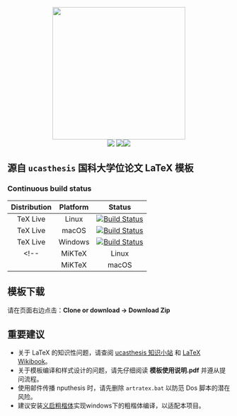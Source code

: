 <p align="center">
  <img src="https://github.com/e71828/nputhesis/blob/master/Img/textlogoblue.png" width="300px"><br/>
  <img src="https://img.shields.io/github/languages/code-size/e71828/nputhesis?color=orange"> <img src=https://img.shields.io/github/repo-size/e71828/nputhesis?color=red"><img src="https://img.shields.io/github/license/e71828/nputhesis?color=g&label=License">
 </p>
 
## 源自 `ucasthesis` 国科大学位论文 LaTeX 模板

### Continuous build status

| Distribution | Platform | Status |
| :----------: | :------: | :----: |
| TeX Live     | Linux    | [![Build Status][1.1]][travis]   |
| TeX Live     | macOS    | [![Build Status][1.2]][travis]   |
| TeX Live     | Windows  | [![Build Status][2.1]][appveyor] |
<!--| MiKTeX       | Linux    | [![Build Status][1.3]][travis]   |
    | MiKTeX       | macOS    | [![Build Status][1.4]][travis]   |-->

[1.1]: https://travis-matrix-badges.herokuapp.com/repos/e71828/nputhesis/branches/dev/1
[1.2]: https://travis-matrix-badges.herokuapp.com/repos/e71828/nputhesis/branches/dev/2
<!-- [1.3]: https://travis-matrix-badges.herokuapp.com/repos/e71828/nputhesis/branches/master/3
     [1.4]: https://travis-matrix-badges.herokuapp.com/repos/e71828/nputhesis/branches/master/4 -->
[2.1]: https://appveyor-matrix-badges.herokuapp.com/repos/e71828/nputhesis/branch/dev/1 


[travis]:   https://travis-ci.org/e71828/nputhesis
[appveyor]: https://ci.appveyor.com/project/e71828/nputhesis

## 模板下载

请在页面右边点击：**Clone or download -> Download Zip**

## 重要建议

* 关于 LaTeX 的知识性问题，请查阅 [ucasthesis 知识小站](https://github.com/mohuangrui/ucasthesis/wiki) 和 [LaTeX Wikibook](https://en.wikibooks.org/wiki/LaTeX)。
* 关于模板编译和样式设计的问题，请先仔细阅读 **模板使用说明.pdf** 并遵从提问流程。
* 使用邮件传播 nputhesis 时，请先删除 `artratex.bat` 以防范 Dos 脚本的潜在风险。
* 建议安装[义启粗楷体](https://www.17font.com/font/detail/b8250b138578484090c8bb489e1c1759.html)实现windows下的粗楷体编译，以适配本项目。
